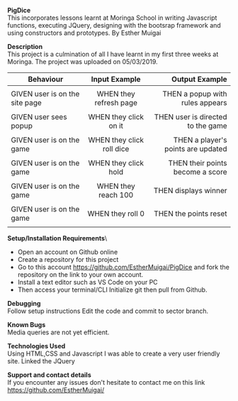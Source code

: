 **PigDice**\
This incorporates lessons learnt at Moringa School in writing Javascript functions, executing JQuery, designing with the bootsrap framework and using constructors and prototypes.
By Esther Muigai

**Description**\
This project is a culmination of all I have learnt in my first three weeks at Moringa. The project was uploaded on 05/03/2019.


| Behaviour                       | Input Example                    | Output Example  				                 |
| ------------------------------- |:--------------------------------:| --------------------------------------------------------: |
| 			          | 			             | 						 		 |
| GIVEN user is on the site page  | WHEN they refresh page	     | THEN a popup with rules appears                           |
| 			          | 			             | 						 		 |
| GIVEN user sees popup		  | WHEN they click on it            | THEN user is directed to the game                         |
| 			          | 			             | 						 		 | 
| GIVEN user is on the game       | WHEN they click roll dice	     | THEN a player's points are updated                        |
| 			          | 			             | 						 		 |
| GIVEN user is on the game       | WHEN they click hold             | THEN their points become a score                          | 
| 			          | 			             | 						 		 |
| GIVEN user is on the game       | WHEN they reach 100              | THEN displays winner					 |
| 			          | 			             | 						 		 |
| GIVEN user is on the game       | WHEN they roll 0                 | THEN the points reset  		   			 |
| 			          | 			             | 						 		 |

**Setup/Installation Requirements**\
* Open an account on Github online 
* Create a repository for this project 
* Go to this account https://github.com/EstherMuigai/PigDice and fork the repository on the link to your own account.
* Install a text editor such as VS Code on your PC 
* Then access your terminal/CLI Initialize git then pull from Github.

**Debugging**\
Follow setup instructions Edit the code and commit to sector branch.

**Known Bugs**\
Media queries are not yet efficient.

**Technologies Used**\
Using HTML,CSS and Javascript I was able to create a very user friendly site. 
Linked the JQuery

**Support and contact details**\
If you encounter any issues don't hesitate to contact me on this link https://github.com/EstherMuigai/
